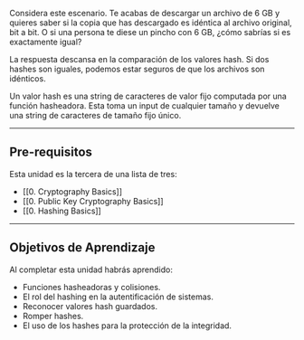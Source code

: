Considera este escenario. Te acabas de descargar un archivo de 6 GB y quieres saber si la copia que has descargado es idéntica al archivo original, bit a bit. O si una persona te diese un pincho con 6 GB, ¿cómo sabrías si es exactamente igual?

La respuesta descansa en la comparación de los valores hash. Si dos hashes son iguales, podemos estar seguros de que los archivos son idénticos.

Un valor hash es una string de caracteres de valor fijo computada por una función hasheadora. Esta toma un input de cualquier tamaño y devuelve una string de caracteres de tamaño fijo único.

----------
<h2>Pre-requisitos</h2>
Esta unidad es la tercera de una lista de tres:

- [[0. Cryptography Basics]]
- [[0. Public Key Cryptography Basics]]
- [[0. Hashing Basics]]

----------------
<h2>Objetivos de Aprendizaje</h2>
Al completar esta unidad habrás aprendido:

- Funciones hasheadoras y colisiones.
- El rol del hashing en la autentificación de sistemas.
- Reconocer valores hash guardados.
- Romper hashes.
- El uso de los hashes para la protección de la integridad.